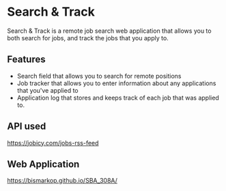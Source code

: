 # Search & Track

Search & Track is a remote job search web application that allows you to both search for jobs, and track the jobs that you apply to.

## Features
* Search field that allows you to search for remote positions
* Job tracker that allows you to enter information about any applications that you've applied to
* Application log that stores and keeps track of each job that was applied to.



## API used
https://jobicy.com/jobs-rss-feed

## Web Application
https://bismarkop.github.io/SBA_308A/
